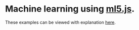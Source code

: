 # Machine learning using <a href="https://ml5js.org/">ml5.js</a>. 

These examples can be viewed with explanation <a href="https://ai.postdigitalcultures.org/">here</a>.
